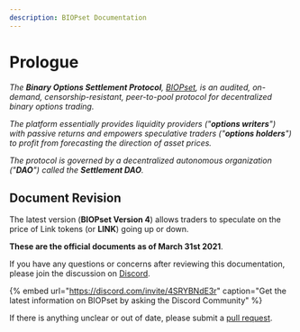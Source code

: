 ```yaml
---
description: BIOPset Documentation
---
```


# Prologue

_The **Binary Options Settlement Protocol**,_ [_BIOPset_](https://biopset.com/)_, is an audited, on-demand, censorship-resistant, peer-to-pool protocol for decentralized binary options trading._

_The platform essentially provides liquidity providers \("**options writers**"\) with passive returns and empowers speculative traders \("**options holders**"\) to profit from forecasting the direction of asset prices._

_The protocol is governed by a decentralized autonomous organization \("**DAO**"\) called the **Settlement DAO**._

## Document Revision

The latest version \(**BIOPset Version 4**\) allows traders to speculate on the price of Link tokens \(or **LINK**\) going up or down.

**These are the official documents as of March 31st 2021**.

If you have any questions or concerns after reviewing this documentation, please join the discussion on [Discord](https://discord.gg/4SRYBNdE3r).

{% embed url="https://discord.com/invite/4SRYBNdE3r" caption="Get the latest information on BIOPset by asking the Discord Community" %}

If there is anything unclear or out of date, please submit a [pull request](https://github.com/munair/biopset-documentation/blob/main/WELCOME.md).

